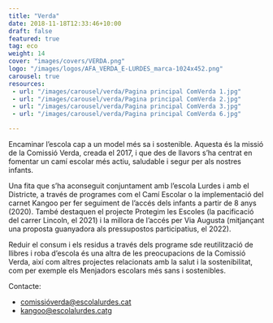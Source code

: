 ```yaml
---
title: "Verda"
date: 2018-11-18T12:33:46+10:00
draft: false
featured: true
tag: eco
weight: 14
cover: "images/covers/VERDA.png"
logo: "/images/logos/AFA_VERDA_E-LURDES_marca-1024x452.png"
carousel: true
resources:
 - url: "/images/carousel/verda/Pagina principal ComVerda 1.jpg"
 - url: "/images/carousel/verda/Pagina principal ComVerda 2.jpg"
 - url: "/images/carousel/verda/Pagina principal ComVerda 3.jpg"
 - url: "/images/carousel/verda/Pagina principal ComVerda 6.jpg"

---
```


Encaminar l’escola cap a un model més sa i sostenible. 
Aquesta és la missió de la Comissió Verda, creada el 2017, i que des de llavors s’ha centrat en fomentar un camí escolar més actiu, saludable i segur per als nostres infants.

Una fita que s’ha aconseguit conjuntament amb l’escola Lurdes i amb el Districte, a través de programes com el Camí Escolar o la implementació del carnet Kangoo per fer seguiment de l’accés dels infants a partir de 8 anys (2020). També destaquen el projecte Protegim les Escoles (la pacificació del carrer Lincoln, el 2021) i la millora de l’accés per Via Augusta (mitjançant una proposta guanyadora als pressupostos participatius, el 2022).

Reduir el consum i els residus a través dels programe sde reutilització de llibres i roba d’escola és una altra de les preocupacions de la Comissió Verda, així com altres projectes relacionats amb la salut i la sostenibilitat, com per exemple els Menjadors escolars més sans i sostenibles.

Contacte: 
- [comissióverda@escolalurdes.cat](mailto:comissioverda@escolalurdes.cat)
- [kangoo@escolalurdes.catg](mailto:kangoo@escolalurdes.cat)
